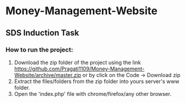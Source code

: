 # Money-Management-Website
## SDS Induction Task

### How to run the project:
1. Download the zip folder of the project using the link https://github.com/Pragati1109/Money-Management-Website/archive/master.zip or by click on the Code -> Download zip 
2. Extract the files/folders from the zip folder into yours server's www folder.
3. Open the 'index.php' file with chrome/firefox/any other browser. 

